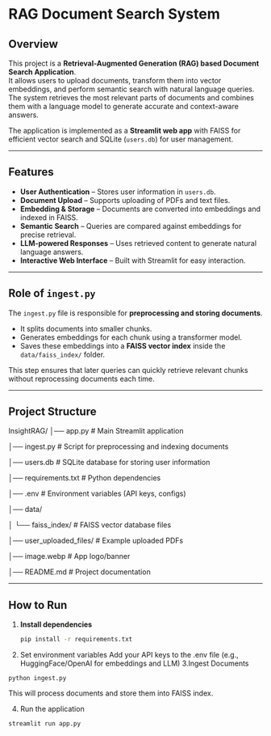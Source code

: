 # RAG Document Search System

## Overview
This project is a **Retrieval-Augmented Generation (RAG) based Document Search Application**.  
It allows users to upload documents, transform them into vector embeddings, and perform semantic search with natural language queries. The system retrieves the most relevant parts of documents and combines them with a language model to generate accurate and context-aware answers.

The application is implemented as a **Streamlit web app** with FAISS for efficient vector search and SQLite (`users.db`) for user management.

---

## Features
- **User Authentication** – Stores user information in `users.db`.
- **Document Upload** – Supports uploading of PDFs and text files.
- **Embedding & Storage** – Documents are converted into embeddings and indexed in FAISS.
- **Semantic Search** – Queries are compared against embeddings for precise retrieval.
- **LLM-powered Responses** – Uses retrieved content to generate natural language answers.
- **Interactive Web Interface** – Built with Streamlit for easy interaction.

---

## Role of `ingest.py`
The `ingest.py` file is responsible for **preprocessing and storing documents**.  
- It splits documents into smaller chunks.  
- Generates embeddings for each chunk using a transformer model.  
- Saves these embeddings into a **FAISS vector index** inside the `data/faiss_index/` folder.  

This step ensures that later queries can quickly retrieve relevant chunks without reprocessing documents each time.

---

## Project Structure

InsightRAG/
│── app.py # Main Streamlit application

│── ingest.py # Script for preprocessing and indexing documents

│── users.db # SQLite database for storing user information

│── requirements.txt # Python dependencies

│── .env # Environment variables (API keys, configs)

│── data/

│ └── faiss_index/ # FAISS vector database files

│── user_uploaded_files/ # Example uploaded PDFs

│── image.webp # App logo/banner

│── README.md # Project documentation


---

## How to Run

1. **Install dependencies**
   ```bash
   pip install -r requirements.txt
2. Set environment variables
Add your API keys to the .env file (e.g., HuggingFace/OpenAI for embeddings and LLM)
3.Ingest Documents
```
python ingest.py
```
This will process documents and store them into FAISS index.

4. Run the application
```
streamlit run app.py
```

